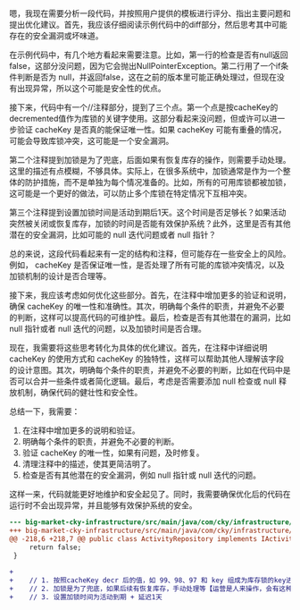 <think>
嗯，我现在需要分析一段代码，并按照用户提供的模板进行评分、指出主要问题和提出优化建议。首先，我应该仔细阅读示例代码中的diff部分，然后思考其中可能存在的安全漏洞或坏味道。

在示例代码中，有几个地方看起来需要注意。比如，第一行的检查是否有null返回false，这部分没问题，因为它会抛出NullPointerException。第二行用了一个if条件判断是否为 null，并返回false，这在之前的版本里可能正确处理过，但现在没有出现异常，所以这个可能是安全性的优点。

接下来，代码中有一个//注释部分，提到了三个点。第一个点是按cacheKey的 decremented值作为库锁的关键字使用。这部分看起来没问题，但或许可以进一步验证 cacheKey 是否真的能保证唯一性。如果 cacheKey 可能有重叠的情况，可能会导致库锁冲突，这可能是一个安全漏洞。

第二个注释提到加锁是为了兜底，后面如果有恢复库存的操作，则需要手动处理。这里的描述有点模糊，不够具体。实际上，在很多系统中，加锁通常是作为一个整体的防护措施，而不是单独为每个情况准备的。比如，所有的可用库锁都被加锁，这可能是一个更好的做法，可以防止多个库锁在特定情况下互相冲突。

第三个注释提到设置加锁时间是活动到期后1天。这个时间是否足够长？如果活动突然被关闭或恢复库存，加锁的时间是否能有效保护系统？此外，这里是否有其他潜在的安全漏洞，比如可能的 null 迭代问题或者 null 指针？

总的来说，这段代码看起来有一定的结构和注释，但可能存在一些安全上的风险。例如， cacheKey 是否保证唯一性，是否处理了所有可能的库锁冲突情况，以及加锁机制的设计是否合理等。

接下来，我应该考虑如何优化这些部分。首先，在注释中增加更多的验证和说明，确保 cacheKey 的唯一性和准确性。其次，明确每个条件的职责，并避免不必要的判断，这样可以提高代码的可维护性。最后，检查是否有其他潜在的漏洞，比如 null 指针或者 null 迭代的问题，以及加锁时间是否合理。

现在，我需要将这些思考转化为具体的优化建议。首先，在注释中详细说明 cacheKey 的使用方式和 cacheKey 的独特性，这样可以帮助其他人理解该字段的设计意图。其次，明确每个条件的职责，并避免不必要的判断，比如在代码中是否可以合并一些条件或者简化逻辑。最后，考虑是否需要添加 null 检查或 null 释放机制，确保代码的健壮性和安全性。

总结一下，我需要：
1. 在注释中增加更多的说明和验证。
2. 明确每个条件的职责，并避免不必要的判断。
3. 验证 cacheKey 的唯一性，如果有问题，及时修复。
4. 清理注释中的描述，使其更简洁明了。
5. 检查是否有其他潜在的安全漏洞，例如 null 指针或 null 迭代的问题。

这样一来，代码就能更好地维护和安全起见了。同时，我需要确保优化后的代码在运行时不会出现异常，并且能够有效保护系统的安全。
</think>

```diff
--- big-market-cky-infrastructure/src/main/java/com/cky/infrastructure/persistent/repository/ActivityRepository.java
+++ big-market-cky-infrastructure/src/main/java/com/cky/infrastructure/persistent/repository/ActivityRepository.java
@@ -218,6 +218,7 @@ public class ActivityRepository implements IActivityRepository {
     return false;
 }
 
+
+    // 1. 按照cacheKey decr 后的值，如 99、98、97 和 key 组成为库存锁的key进行使用。
+    // 2. 加锁是为了兜底，如果后续有恢复库存，手动处理等【运营是人来操作，会有这种情况发放，系统要做防护】，也不会超卖。因为所有的可用库存key，都被加锁了。
+    // 3. 设置加锁时间为活动到期 + 延迟1天
 
```